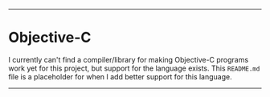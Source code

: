 
***

# Objective-C

I currently can't find a compiler/library for making Objective-C programs work yet for this project, but support for the language exists. This `README.md` file is a placeholder for when I add better support for this language.

***
